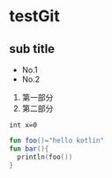# testGit

## sub title

* No.1
* No.2

1. 第一部分
2. 第二部分

`int x=0`

```kotlin
fun foo()="hello kotlin"
fun bar(){
  println(foo())
}
```
